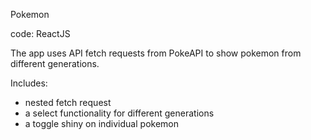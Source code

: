 Pokemon 

code: ReactJS

The app uses API fetch requests from PokeAPI to show pokemon from different generations. 

Includes:

- nested fetch request
- a select functionality for different generations 
- a toggle shiny on individual pokemon
